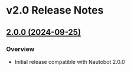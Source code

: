 # v2.0 Release Notes

## [2.0.0 (2024-09-25)](https://github.com/NVIDIA/nautobot-app-fsus/releases/tag/v2.0.0)

### Overview

- Initial release compatible with Nautobot 2.0.0
